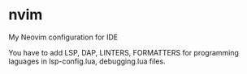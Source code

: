 # nvim
My Neovim configuration for IDE

You have to add LSP, DAP, LINTERS, FORMATTERS for programming laguages in lsp-config.lua, debugging.lua files.
